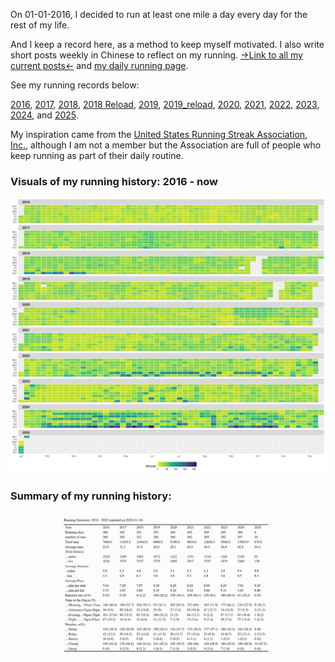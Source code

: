 On 01-01-2016, I decided to run at least one mile a day every day for the rest of my life. 

And I keep a record here, as a method to keep myself motivated. I also write short posts weekly in Chinese to reflect on my running. [->Link to all my current posts<-](https://conge.github.io/category/#%E6%8A%98%E8%BF%94%E7%82%B9) and [my daily running page](https://conge.github.io/running_page/).

See my running records below:

[2016](https://github.com/conge/RunningStreak/blob/master/runningRecords2016.csv), [2017](https://github.com/conge/RunningStreak/blob/master/runningRecords2017.csv), [2018](https://github.com/conge/RunningStreak/blob/master/runningRecords2018.csv), [2018 Reload](https://github.com/conge/RunningStreak/blob/master/runningRecords2018_reload.csv), [2019](https://github.com/conge/RunningStreak/blob/master/runningRecords2019.csv), [2019_reload](https://github.com/conge/RunningStreak/blob/master/runningRecords2019_reload.csv),  [2020](https://github.com/conge/RunningStreak/blob/master/runningRecords2020.csv), [2021](https://github.com/conge/RunningStreak/blob/master/runningRecords2021.csv), [2022](https://github.com/conge/RunningStreak/blob/master/runningRecords2022.csv), [2023](https://github.com/conge/RunningStreak/blob/master/runningRecords2023.csv),  [2024]((https://github.com/conge/RunningStreak/blob/master/runningRecords2024.csv)), and [2025]((https://github.com/conge/RunningStreak/blob/master/runningRecords2025.csv)).

My inspiration came from the [United States Running Streak Association, Inc.][1], although I am not a member but the Association are full of people who keep running as part of their daily routine.

### Visuals of my running history: 2016 - now

![](./overview_plot.png)

### Summary of my running history:

![](./yearly_overview.png)



[1]:http://www.runeveryday.com
